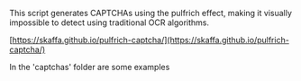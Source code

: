 This script generates CAPTCHAs using the pulfrich effect, making it visually impossible to detect using traditional OCR algorithms.

[https://skaffa.github.io/pulfrich-captcha/](https://skaffa.github.io/pulfrich-captcha/)

In the 'captchas' folder are some examples
